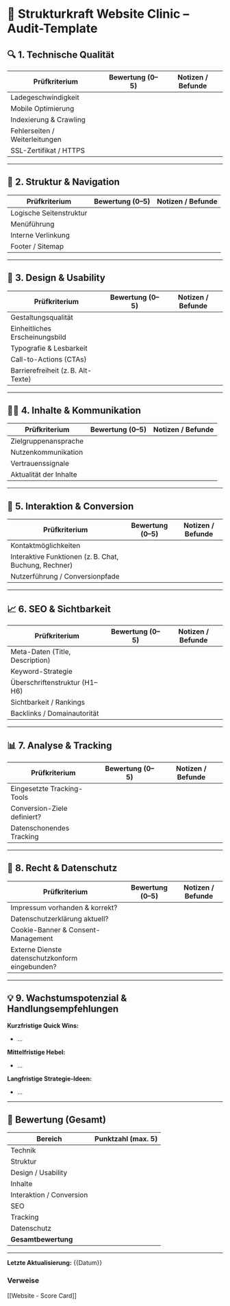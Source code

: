 # 🧪 Strukturkraft Website Clinic – Audit-Template

## 🔍 1. Technische Qualität
| Prüfkriterium                     | Bewertung (0–5) | Notizen / Befunde                             |
| -------------------------------- | --------------- | --------------------------------------------- |
| Ladegeschwindigkeit              |                 |                                                |
| Mobile Optimierung               |                 |                                                |
| Indexierung & Crawling          |                 |                                                |
| Fehlerseiten / Weiterleitungen  |                 |                                                |
| SSL-Zertifikat / HTTPS          |                 |                                                |

---

## 🧭 2. Struktur & Navigation
| Prüfkriterium                     | Bewertung (0–5) | Notizen / Befunde                             |
| -------------------------------- | --------------- | --------------------------------------------- |
| Logische Seitenstruktur          |                 |                                                |
| Menüführung                      |                 |                                                |
| Interne Verlinkung               |                 |                                                |
| Footer / Sitemap                 |                 |                                                |

---

## 🎨 3. Design & Usability
| Prüfkriterium                     | Bewertung (0–5) | Notizen / Befunde                             |
| -------------------------------- | --------------- | --------------------------------------------- |
| Gestaltungsqualität              |                 |                                                |
| Einheitliches Erscheinungsbild   |                 |                                                |
| Typografie & Lesbarkeit          |                 |                                                |
| Call-to-Actions (CTAs)           |                 |                                                |
| Barrierefreiheit (z. B. Alt-Texte)|                |                                                |

---

## 🧑‍💼 4. Inhalte & Kommunikation
| Prüfkriterium                     | Bewertung (0–5) | Notizen / Befunde                             |
| -------------------------------- | --------------- | --------------------------------------------- |
| Zielgruppenansprache             |                 |                                                |
| Nutzenkommunikation              |                 |                                                |
| Vertrauenssignale                |                 |                                                |
| Aktualität der Inhalte           |                 |                                                |

---

## 💬 5. Interaktion & Conversion
| Prüfkriterium                     | Bewertung (0–5) | Notizen / Befunde                             |
| -------------------------------- | --------------- | --------------------------------------------- |
| Kontaktmöglichkeiten             |                 |                                                |
| Interaktive Funktionen (z. B. Chat, Buchung, Rechner) |         |                                                |
| Nutzerführung / Conversionpfade  |                 |                                                |

---

## 📈 6. SEO & Sichtbarkeit
| Prüfkriterium                     | Bewertung (0–5) | Notizen / Befunde                             |
| -------------------------------- | --------------- | --------------------------------------------- |
| Meta-Daten (Title, Description)  |                 |                                                |
| Keyword-Strategie                |                 |                                                |
| Überschriftenstruktur (H1–H6)    |                 |                                                |
| Sichtbarkeit / Rankings          |                 |                                                |
| Backlinks / Domainautorität      |                 |                                                |

---

## 📊 7. Analyse & Tracking
| Prüfkriterium                     | Bewertung (0–5) | Notizen / Befunde                             |
| -------------------------------- | --------------- | --------------------------------------------- |
| Eingesetzte Tracking-Tools       |                 |                                                |
| Conversion-Ziele definiert?      |                 |                                                |
| Datenschonendes Tracking         |                 |                                                |

---

## 📝 8. Recht & Datenschutz
| Prüfkriterium                     | Bewertung (0–5) | Notizen / Befunde                             |
| -------------------------------- | --------------- | --------------------------------------------- |
| Impressum vorhanden & korrekt?   |                 |                                                |
| Datenschutzerklärung aktuell?    |                 |                                                |
| Cookie-Banner & Consent-Management |               |                                                |
| Externe Dienste datenschutzkonform eingebunden? |     |                                                |

---

## 💡 9. Wachstumspotenzial & Handlungsempfehlungen

**Kurzfristige Quick Wins:**
- …

**Mittelfristige Hebel:**
- …

**Langfristige Strategie-Ideen:**
- …

---

## 🧮 Bewertung (Gesamt)

| Bereich               | Punktzahl (max. 5) |
| --------------------- | ------------------ |
| Technik               |                    |
| Struktur              |                    |
| Design / Usability    |                    |
| Inhalte               |                    |
| Interaktion / Conversion |                |
| SEO                   |                    |
| Tracking              |                    |
| Datenschutz           |                    |
| **Gesamtbewertung**   |                    |

---

**Letzte Aktualisierung:** {{Datum}}


### Verweise
[[Website - Score Card]]